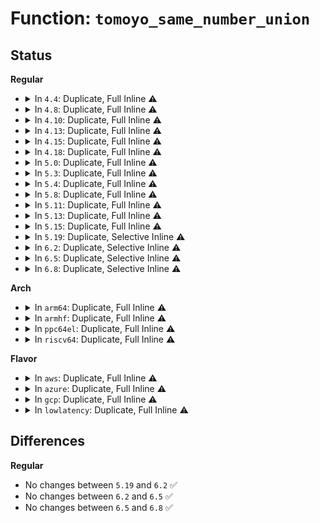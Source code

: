 # Function: <code>tomoyo_same_number_union</code>

## Status
<b>Regular</b>
<ul>
<li>
<details>
<summary>In <code>4.4</code>: Duplicate, Full Inline ⚠️</summary>

**Collision:** Static Duplication

**Inline:** Full

**Transformation:** False

**Instances:**

```
In security/tomoyo/file.c (ffffffff8136eae1)
Location: security/tomoyo/common.h:1243
Inline: True
Inline callers:
  - security/tomoyo/file.c:tomoyo_same_mkdev_acl
  - security/tomoyo/file.c:tomoyo_same_mkdev_acl
  - security/tomoyo/file.c:tomoyo_same_mkdev_acl
  - security/tomoyo/file.c:tomoyo_same_path_number_acl
  - security/tomoyo/file.c:tomoyo_same_mount_acl
```
```
In security/tomoyo/network.c (ffffffff81371946)
Location: security/tomoyo/common.h:1243
Inline: True
Inline callers:
  - security/tomoyo/network.c:tomoyo_same_inet_acl
```
</details>
</li>
<li>
<details>
<summary>In <code>4.8</code>: Duplicate, Full Inline ⚠️</summary>

**Collision:** Static Duplication

**Inline:** Full

**Transformation:** False

**Instances:**

```
In security/tomoyo/file.c (ffffffff813a4fc9)
Location: security/tomoyo/common.h:1243
Inline: True
Inline callers:
  - security/tomoyo/file.c:tomoyo_same_mount_acl
  - security/tomoyo/file.c:tomoyo_same_path_number_acl
  - security/tomoyo/file.c:tomoyo_same_mkdev_acl
  - security/tomoyo/file.c:tomoyo_same_mkdev_acl
  - security/tomoyo/file.c:tomoyo_same_mkdev_acl
```
```
In security/tomoyo/network.c (ffffffff813a7d66)
Location: security/tomoyo/common.h:1243
Inline: True
Inline callers:
  - security/tomoyo/network.c:tomoyo_same_inet_acl
```
</details>
</li>
<li>
<details>
<summary>In <code>4.10</code>: Duplicate, Full Inline ⚠️</summary>

**Collision:** Static Duplication

**Inline:** Full

**Transformation:** False

**Instances:**

```
In security/tomoyo/file.c (ffffffff813bbb49)
Location: security/tomoyo/common.h:1243
Inline: True
Inline callers:
  - security/tomoyo/file.c:tomoyo_same_mount_acl
  - security/tomoyo/file.c:tomoyo_same_path_number_acl
  - security/tomoyo/file.c:tomoyo_same_mkdev_acl
  - security/tomoyo/file.c:tomoyo_same_mkdev_acl
  - security/tomoyo/file.c:tomoyo_same_mkdev_acl
```
```
In security/tomoyo/network.c (ffffffff813be8f6)
Location: security/tomoyo/common.h:1243
Inline: True
Inline callers:
  - security/tomoyo/network.c:tomoyo_same_inet_acl
```
</details>
</li>
<li>
<details>
<summary>In <code>4.13</code>: Duplicate, Full Inline ⚠️</summary>

**Collision:** Static Duplication

**Inline:** Full

**Transformation:** False

**Instances:**

```
In security/tomoyo/file.c (ffffffff813d2449)
Location: security/tomoyo/common.h:1269
Inline: True
Inline callers:
  - security/tomoyo/file.c:tomoyo_same_mount_acl
  - security/tomoyo/file.c:tomoyo_same_path_number_acl
  - security/tomoyo/file.c:tomoyo_same_mkdev_acl
  - security/tomoyo/file.c:tomoyo_same_mkdev_acl
  - security/tomoyo/file.c:tomoyo_same_mkdev_acl
```
```
In security/tomoyo/network.c (ffffffff813d51f5)
Location: security/tomoyo/common.h:1269
Inline: True
Inline callers:
  - security/tomoyo/network.c:tomoyo_same_inet_acl
```
</details>
</li>
<li>
<details>
<summary>In <code>4.15</code>: Duplicate, Full Inline ⚠️</summary>

**Collision:** Static Duplication

**Inline:** Full

**Transformation:** False

**Instances:**

```
In security/tomoyo/file.c (ffffffff813f8959)
Location: security/tomoyo/common.h:1271
Inline: True
Inline callers:
  - security/tomoyo/file.c:tomoyo_same_mount_acl
  - security/tomoyo/file.c:tomoyo_same_path_number_acl
  - security/tomoyo/file.c:tomoyo_same_mkdev_acl
  - security/tomoyo/file.c:tomoyo_same_mkdev_acl
  - security/tomoyo/file.c:tomoyo_same_mkdev_acl
```
```
In security/tomoyo/network.c (ffffffff813fb705)
Location: security/tomoyo/common.h:1271
Inline: True
Inline callers:
  - security/tomoyo/network.c:tomoyo_same_inet_acl
```
</details>
</li>
<li>
<details>
<summary>In <code>4.18</code>: Duplicate, Full Inline ⚠️</summary>

**Collision:** Static Duplication

**Inline:** Full

**Transformation:** False

**Instances:**

```
In security/tomoyo/file.c (ffffffff81429949)
Location: security/tomoyo/common.h:1244
Inline: True
Inline callers:
  - security/tomoyo/file.c:tomoyo_same_mount_acl
  - security/tomoyo/file.c:tomoyo_same_path_number_acl
  - security/tomoyo/file.c:tomoyo_same_mkdev_acl
  - security/tomoyo/file.c:tomoyo_same_mkdev_acl
  - security/tomoyo/file.c:tomoyo_same_mkdev_acl
```
```
In security/tomoyo/network.c (ffffffff8142c675)
Location: security/tomoyo/common.h:1244
Inline: True
Inline callers:
  - security/tomoyo/network.c:tomoyo_same_inet_acl
```
</details>
</li>
<li>
<details>
<summary>In <code>5.0</code>: Duplicate, Full Inline ⚠️</summary>

**Collision:** Static Duplication

**Inline:** Full

**Transformation:** False

**Instances:**

```
In security/tomoyo/file.c (ffffffff81446209)
Location: security/tomoyo/common.h:1262
Inline: True
Inline callers:
  - security/tomoyo/file.c:tomoyo_same_mount_acl
  - security/tomoyo/file.c:tomoyo_same_path_number_acl
  - security/tomoyo/file.c:tomoyo_same_mkdev_acl
  - security/tomoyo/file.c:tomoyo_same_mkdev_acl
  - security/tomoyo/file.c:tomoyo_same_mkdev_acl
```
```
In security/tomoyo/network.c (ffffffff81448fc5)
Location: security/tomoyo/common.h:1262
Inline: True
Inline callers:
  - security/tomoyo/network.c:tomoyo_same_inet_acl
```
</details>
</li>
<li>
<details>
<summary>In <code>5.3</code>: Duplicate, Full Inline ⚠️</summary>

**Collision:** Static Duplication

**Inline:** Full

**Transformation:** False

**Instances:**

```
In security/tomoyo/file.c (ffffffff81473e29)
Location: security/tomoyo/common.h:1247
Inline: True
Inline callers:
  - security/tomoyo/file.c:tomoyo_same_mount_acl
  - security/tomoyo/file.c:tomoyo_same_path_number_acl
  - security/tomoyo/file.c:tomoyo_same_mkdev_acl
  - security/tomoyo/file.c:tomoyo_same_mkdev_acl
  - security/tomoyo/file.c:tomoyo_same_mkdev_acl
```
```
In security/tomoyo/network.c (ffffffff81476c15)
Location: security/tomoyo/common.h:1247
Inline: True
Inline callers:
  - security/tomoyo/network.c:tomoyo_same_inet_acl
```
</details>
</li>
<li>
<details>
<summary>In <code>5.4</code>: Duplicate, Full Inline ⚠️</summary>

**Collision:** Static Duplication

**Inline:** Full

**Transformation:** False

**Instances:**

```
In security/tomoyo/file.c (ffffffff8148dbc9)
Location: security/tomoyo/common.h:1247
Inline: True
Inline callers:
  - security/tomoyo/file.c:tomoyo_same_mount_acl
  - security/tomoyo/file.c:tomoyo_same_path_number_acl
  - security/tomoyo/file.c:tomoyo_same_mkdev_acl
  - security/tomoyo/file.c:tomoyo_same_mkdev_acl
  - security/tomoyo/file.c:tomoyo_same_mkdev_acl
```
```
In security/tomoyo/network.c (ffffffff814909b5)
Location: security/tomoyo/common.h:1247
Inline: True
Inline callers:
  - security/tomoyo/network.c:tomoyo_same_inet_acl
```
</details>
</li>
<li>
<details>
<summary>In <code>5.8</code>: Duplicate, Full Inline ⚠️</summary>

**Collision:** Static Duplication

**Inline:** Full

**Transformation:** False

**Instances:**

```
In security/tomoyo/file.c (ffffffff814e4e49)
Location: security/tomoyo/common.h:1247
Inline: True
Inline callers:
  - security/tomoyo/file.c:tomoyo_same_mount_acl
  - security/tomoyo/file.c:tomoyo_same_path_number_acl
  - security/tomoyo/file.c:tomoyo_same_mkdev_acl
  - security/tomoyo/file.c:tomoyo_same_mkdev_acl
  - security/tomoyo/file.c:tomoyo_same_mkdev_acl
```
```
In security/tomoyo/network.c (ffffffff814e7d35)
Location: security/tomoyo/common.h:1247
Inline: True
Inline callers:
  - security/tomoyo/network.c:tomoyo_same_inet_acl
```
</details>
</li>
<li>
<details>
<summary>In <code>5.11</code>: Duplicate, Full Inline ⚠️</summary>

**Collision:** Static Duplication

**Inline:** Full

**Transformation:** False

**Instances:**

```
In security/tomoyo/file.c (ffffffff81502249)
Location: security/tomoyo/common.h:1247
Inline: True
Inline callers:
  - security/tomoyo/file.c:tomoyo_same_mount_acl
  - security/tomoyo/file.c:tomoyo_same_path_number_acl
  - security/tomoyo/file.c:tomoyo_same_mkdev_acl
  - security/tomoyo/file.c:tomoyo_same_mkdev_acl
  - security/tomoyo/file.c:tomoyo_same_mkdev_acl
```
```
In security/tomoyo/network.c (ffffffff815050b5)
Location: security/tomoyo/common.h:1247
Inline: True
Inline callers:
  - security/tomoyo/network.c:tomoyo_same_inet_acl
```
</details>
</li>
<li>
<details>
<summary>In <code>5.13</code>: Duplicate, Full Inline ⚠️</summary>

**Collision:** Static Duplication

**Inline:** Full

**Transformation:** False

**Instances:**

```
In security/tomoyo/file.c (ffffffff81508e19)
Location: security/tomoyo/common.h:1247
Inline: True
Inline callers:
  - security/tomoyo/file.c:tomoyo_same_mount_acl
  - security/tomoyo/file.c:tomoyo_same_path_number_acl
  - security/tomoyo/file.c:tomoyo_same_mkdev_acl
  - security/tomoyo/file.c:tomoyo_same_mkdev_acl
  - security/tomoyo/file.c:tomoyo_same_mkdev_acl
```
```
In security/tomoyo/network.c (ffffffff8150bc35)
Location: security/tomoyo/common.h:1247
Inline: True
Inline callers:
  - security/tomoyo/network.c:tomoyo_same_inet_acl
```
</details>
</li>
<li>
<details>
<summary>In <code>5.15</code>: Duplicate, Full Inline ⚠️</summary>

**Collision:** Static Duplication

**Inline:** Full

**Transformation:** False

**Instances:**

```
In security/tomoyo/file.c (ffffffff81566109)
Location: security/tomoyo/common.h:1247
Inline: True
Inline callers:
  - security/tomoyo/file.c:tomoyo_same_mount_acl
  - security/tomoyo/file.c:tomoyo_same_path_number_acl
  - security/tomoyo/file.c:tomoyo_same_mkdev_acl
  - security/tomoyo/file.c:tomoyo_same_mkdev_acl
  - security/tomoyo/file.c:tomoyo_same_mkdev_acl
```
```
In security/tomoyo/network.c (ffffffff8156957b)
Location: security/tomoyo/common.h:1247
Inline: True
Inline callers:
  - security/tomoyo/network.c:tomoyo_same_inet_acl
```
</details>
</li>
<li>
<details>
<summary>In <code>5.19</code>: Duplicate, Selective Inline ⚠️</summary>

```c
bool tomoyo_same_number_union(const struct tomoyo_number_union *a, const struct tomoyo_number_union *b);
```

**Collision:** Static Duplication

**Inline:** Selective

**Transformation:** False

**Instances:**

```
In security/tomoyo/file.c (ffffffff816019bd)
Location: security/tomoyo/common.h:1246
Inline: True
Inline callers:
  - security/tomoyo/file.c:tomoyo_same_path_number_acl
  - security/tomoyo/file.c:tomoyo_same_mkdev_acl
  - security/tomoyo/file.c:tomoyo_same_mkdev_acl
  - security/tomoyo/file.c:tomoyo_same_mkdev_acl
Direct callers:
  - security/tomoyo/file.c:tomoyo_same_mount_acl
```
```
In security/tomoyo/network.c (ffffffff81605382)
Location: security/tomoyo/common.h:1246
Inline: True
Inline callers:
  - security/tomoyo/network.c:tomoyo_same_inet_acl
```
**Symbols:**

```
ffffffff816015f0-ffffffff81601633: tomoyo_same_number_union (STB_LOCAL)
```
</details>
</li>
<li>
<details>
<summary>In <code>6.2</code>: Duplicate, Selective Inline ⚠️</summary>

```c
bool tomoyo_same_number_union(const struct tomoyo_number_union *a, const struct tomoyo_number_union *b);
```

**Collision:** Static Duplication

**Inline:** Selective

**Transformation:** False

**Instances:**

```
In security/tomoyo/file.c (ffffffff816b2a1d)
Location: security/tomoyo/common.h:1246
Inline: True
Inline callers:
  - security/tomoyo/file.c:tomoyo_same_path_number_acl
  - security/tomoyo/file.c:tomoyo_same_mkdev_acl
  - security/tomoyo/file.c:tomoyo_same_mkdev_acl
  - security/tomoyo/file.c:tomoyo_same_mkdev_acl
Direct callers:
  - security/tomoyo/file.c:tomoyo_same_mount_acl
```
```
In security/tomoyo/network.c (ffffffff816b6712)
Location: security/tomoyo/common.h:1246
Inline: True
Inline callers:
  - security/tomoyo/network.c:tomoyo_same_inet_acl
```
**Symbols:**

```
ffffffff816b25b0-ffffffff816b25f3: tomoyo_same_number_union (STB_LOCAL)
```
</details>
</li>
<li>
<details>
<summary>In <code>6.5</code>: Duplicate, Selective Inline ⚠️</summary>

```c
bool tomoyo_same_number_union(const struct tomoyo_number_union *a, const struct tomoyo_number_union *b);
```

**Collision:** Static Duplication

**Inline:** Selective

**Transformation:** False

**Instances:**

```
In security/tomoyo/file.c (ffffffff816eb42d)
Location: security/tomoyo/common.h:1246
Inline: True
Inline callers:
  - security/tomoyo/file.c:tomoyo_same_path_number_acl
  - security/tomoyo/file.c:tomoyo_same_mkdev_acl
  - security/tomoyo/file.c:tomoyo_same_mkdev_acl
  - security/tomoyo/file.c:tomoyo_same_mkdev_acl
Direct callers:
  - security/tomoyo/file.c:tomoyo_same_mount_acl
```
```
In security/tomoyo/network.c (ffffffff816ef0f2)
Location: security/tomoyo/common.h:1246
Inline: True
Inline callers:
  - security/tomoyo/network.c:tomoyo_same_inet_acl
```
**Symbols:**

```
ffffffff816eafa0-ffffffff816eafe3: tomoyo_same_number_union (STB_LOCAL)
```
</details>
</li>
<li>
<details>
<summary>In <code>6.8</code>: Duplicate, Selective Inline ⚠️</summary>

```c
bool tomoyo_same_number_union(const struct tomoyo_number_union *a, const struct tomoyo_number_union *b);
```

**Collision:** Static Duplication

**Inline:** Selective

**Transformation:** False

**Instances:**

```
In security/tomoyo/file.c (ffffffff817281fd)
Location: security/tomoyo/common.h:1244
Inline: True
Inline callers:
  - security/tomoyo/file.c:tomoyo_same_path_number_acl
  - security/tomoyo/file.c:tomoyo_same_mkdev_acl
  - security/tomoyo/file.c:tomoyo_same_mkdev_acl
  - security/tomoyo/file.c:tomoyo_same_mkdev_acl
Direct callers:
  - security/tomoyo/file.c:tomoyo_same_mount_acl
```
```
In security/tomoyo/network.c (ffffffff8172bec2)
Location: security/tomoyo/common.h:1244
Inline: True
Inline callers:
  - security/tomoyo/network.c:tomoyo_same_inet_acl
```
**Symbols:**

```
ffffffff81727d70-ffffffff81727db3: tomoyo_same_number_union (STB_LOCAL)
```
</details>
</li>
</ul>
<b>Arch</b>
<ul>
<li>
<details>
<summary>In <code>arm64</code>: Duplicate, Full Inline ⚠️</summary>

**Collision:** Static Duplication

**Inline:** Full

**Transformation:** False

**Instances:**

```
In security/tomoyo/file.c (ffff8000105812dc)
Location: security/tomoyo/common.h:1247
Inline: True
Inline callers:
  - security/tomoyo/file.c:tomoyo_same_mount_acl
  - security/tomoyo/file.c:tomoyo_same_path_number_acl
  - security/tomoyo/file.c:tomoyo_same_mkdev_acl
  - security/tomoyo/file.c:tomoyo_same_mkdev_acl
  - security/tomoyo/file.c:tomoyo_same_mkdev_acl
```
```
In security/tomoyo/network.c (ffff800010584ce8)
Location: security/tomoyo/common.h:1247
Inline: True
Inline callers:
  - security/tomoyo/network.c:tomoyo_same_inet_acl
```
</details>
</li>
<li>
<details>
<summary>In <code>armhf</code>: Duplicate, Full Inline ⚠️</summary>

**Collision:** Static Duplication

**Inline:** Full

**Transformation:** False

**Instances:**

```
In security/tomoyo/file.c (c07335c8)
Location: security/tomoyo/common.h:1247
Inline: True
Inline callers:
  - security/tomoyo/file.c:tomoyo_same_mount_acl
  - security/tomoyo/file.c:tomoyo_same_path_number_acl
  - security/tomoyo/file.c:tomoyo_same_mkdev_acl
  - security/tomoyo/file.c:tomoyo_same_mkdev_acl
  - security/tomoyo/file.c:tomoyo_same_mkdev_acl
```
```
In security/tomoyo/network.c (c07366e0)
Location: security/tomoyo/common.h:1247
Inline: True
Inline callers:
  - security/tomoyo/network.c:tomoyo_same_inet_acl
```
</details>
</li>
<li>
<details>
<summary>In <code>ppc64el</code>: Duplicate, Full Inline ⚠️</summary>

**Collision:** Static Duplication

**Inline:** Full

**Transformation:** False

**Instances:**

```
In security/tomoyo/file.c (c0000000006ef750)
Location: security/tomoyo/common.h:1247
Inline: True
Inline callers:
  - security/tomoyo/file.c:tomoyo_same_mount_acl
  - security/tomoyo/file.c:tomoyo_same_path_number_acl
  - security/tomoyo/file.c:tomoyo_same_mkdev_acl
  - security/tomoyo/file.c:tomoyo_same_mkdev_acl
  - security/tomoyo/file.c:tomoyo_same_mkdev_acl
```
```
In security/tomoyo/network.c (c0000000006f40e0)
Location: security/tomoyo/common.h:1247
Inline: True
Inline callers:
  - security/tomoyo/network.c:tomoyo_same_inet_acl
```
</details>
</li>
<li>
<details>
<summary>In <code>riscv64</code>: Duplicate, Full Inline ⚠️</summary>

**Collision:** Static Duplication

**Inline:** Full

**Transformation:** False

**Instances:**

```
In security/tomoyo/file.c (ffffffe0003d1b5c)
Location: security/tomoyo/common.h:1247
Inline: True
Inline callers:
  - security/tomoyo/file.c:tomoyo_same_mount_acl
  - security/tomoyo/file.c:tomoyo_same_path_number_acl
  - security/tomoyo/file.c:tomoyo_same_mkdev_acl
  - security/tomoyo/file.c:tomoyo_same_mkdev_acl
  - security/tomoyo/file.c:tomoyo_same_mkdev_acl
```
```
In security/tomoyo/network.c (ffffffe0003d4b58)
Location: security/tomoyo/common.h:1247
Inline: True
Inline callers:
  - security/tomoyo/network.c:tomoyo_same_inet_acl
```
</details>
</li>
</ul>
<b>Flavor</b>
<ul>
<li>
<details>
<summary>In <code>aws</code>: Duplicate, Full Inline ⚠️</summary>

**Collision:** Static Duplication

**Inline:** Full

**Transformation:** False

**Instances:**

```
In security/tomoyo/file.c (ffffffff814861a9)
Location: security/tomoyo/common.h:1247
Inline: True
Inline callers:
  - security/tomoyo/file.c:tomoyo_same_mount_acl
  - security/tomoyo/file.c:tomoyo_same_path_number_acl
  - security/tomoyo/file.c:tomoyo_same_mkdev_acl
  - security/tomoyo/file.c:tomoyo_same_mkdev_acl
  - security/tomoyo/file.c:tomoyo_same_mkdev_acl
```
```
In security/tomoyo/network.c (ffffffff81488f95)
Location: security/tomoyo/common.h:1247
Inline: True
Inline callers:
  - security/tomoyo/network.c:tomoyo_same_inet_acl
```
</details>
</li>
<li>
<details>
<summary>In <code>azure</code>: Duplicate, Full Inline ⚠️</summary>

**Collision:** Static Duplication

**Inline:** Full

**Transformation:** False

**Instances:**

```
In security/tomoyo/file.c (ffffffff81476bc9)
Location: security/tomoyo/common.h:1247
Inline: True
Inline callers:
  - security/tomoyo/file.c:tomoyo_same_mount_acl
  - security/tomoyo/file.c:tomoyo_same_path_number_acl
  - security/tomoyo/file.c:tomoyo_same_mkdev_acl
  - security/tomoyo/file.c:tomoyo_same_mkdev_acl
  - security/tomoyo/file.c:tomoyo_same_mkdev_acl
```
```
In security/tomoyo/network.c (ffffffff814799b5)
Location: security/tomoyo/common.h:1247
Inline: True
Inline callers:
  - security/tomoyo/network.c:tomoyo_same_inet_acl
```
</details>
</li>
<li>
<details>
<summary>In <code>gcp</code>: Duplicate, Full Inline ⚠️</summary>

**Collision:** Static Duplication

**Inline:** Full

**Transformation:** False

**Instances:**

```
In security/tomoyo/file.c (ffffffff81482249)
Location: security/tomoyo/common.h:1247
Inline: True
Inline callers:
  - security/tomoyo/file.c:tomoyo_same_mount_acl
  - security/tomoyo/file.c:tomoyo_same_path_number_acl
  - security/tomoyo/file.c:tomoyo_same_mkdev_acl
  - security/tomoyo/file.c:tomoyo_same_mkdev_acl
  - security/tomoyo/file.c:tomoyo_same_mkdev_acl
```
```
In security/tomoyo/network.c (ffffffff81485035)
Location: security/tomoyo/common.h:1247
Inline: True
Inline callers:
  - security/tomoyo/network.c:tomoyo_same_inet_acl
```
</details>
</li>
<li>
<details>
<summary>In <code>lowlatency</code>: Duplicate, Full Inline ⚠️</summary>

**Collision:** Static Duplication

**Inline:** Full

**Transformation:** False

**Instances:**

```
In security/tomoyo/file.c (ffffffff81499dd9)
Location: security/tomoyo/common.h:1247
Inline: True
Inline callers:
  - security/tomoyo/file.c:tomoyo_same_mount_acl
  - security/tomoyo/file.c:tomoyo_same_path_number_acl
  - security/tomoyo/file.c:tomoyo_same_mkdev_acl
  - security/tomoyo/file.c:tomoyo_same_mkdev_acl
  - security/tomoyo/file.c:tomoyo_same_mkdev_acl
```
```
In security/tomoyo/network.c (ffffffff8149cb75)
Location: security/tomoyo/common.h:1247
Inline: True
Inline callers:
  - security/tomoyo/network.c:tomoyo_same_inet_acl
```
</details>
</li>
</ul>

## Differences
<b>Regular</b>
<ul>
<li>
No changes between <code>5.19</code> and <code>6.2</code> ✅
</li>
<li>
No changes between <code>6.2</code> and <code>6.5</code> ✅
</li>
<li>
No changes between <code>6.5</code> and <code>6.8</code> ✅
</li>
</ul>
